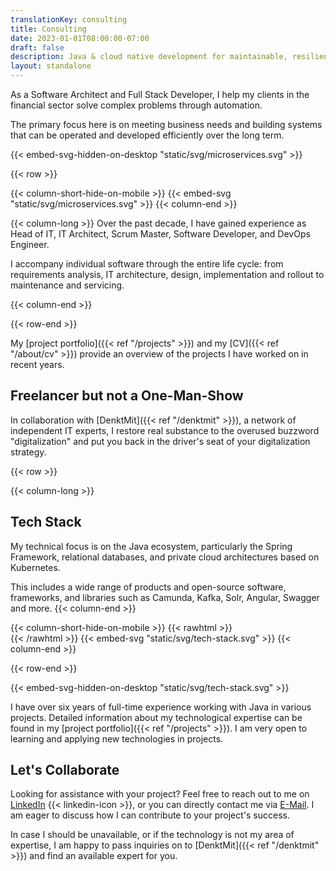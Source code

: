 ```yaml
---
translationKey: consulting
title: Consulting
date: 2023-01-01T08:00:00-07:00
draft: false
description: Java & cloud native development for maintainable, resilient and scalable software. View the project portfolio here.
layout: standalone
---
```


As a Software Architect and Full Stack Developer, I help my clients in the financial sector solve complex problems through automation.

The primary focus here is on meeting business needs and building systems that can be operated and developed efficiently over the long term.

{{< embed-svg-hidden-on-desktop "static/svg/microservices.svg" >}}

{{< row >}}

{{< column-short-hide-on-mobile >}}
{{< embed-svg "static/svg/microservices.svg" >}}
{{< column-end >}}

{{< column-long >}}
Over the past decade, I have gained experience as Head of IT, IT Architect, Scrum Master, Software Developer, and DevOps Engineer.

I accompany individual software through the entire life cycle: from requirements analysis, IT architecture, design, implementation and rollout to maintenance and servicing.

{{< column-end >}}

{{< row-end >}}

My [project portfolio]({{< ref "/projects" >}}) and my [CV]({{< ref "/about/cv" >}}) provide an overview of the projects I have worked on in recent years.

## Freelancer but not a One-Man-Show
In collaboration with [DenktMit]({{< ref "/denktmit" >}}), a network of independent IT experts, I restore real substance to the overused buzzword "digitalization" and put you back in the driver's seat of your digitalization strategy.

{{< row >}}

{{< column-long >}}
## Tech Stack
My technical focus is on the Java ecosystem, particularly the Spring Framework, relational databases, and private cloud architectures based on Kubernetes.

This includes a wide range of products and open-source software, frameworks, and libraries such as Camunda, Kafka, Solr, Angular, Swagger and more.
{{< column-end >}}

{{< column-short-hide-on-mobile >}}
{{< rawhtml >}} <br>{{< /rawhtml >}}
{{< embed-svg "static/svg/tech-stack.svg" >}}
{{< column-end >}}

{{< row-end >}}

{{< embed-svg-hidden-on-desktop "static/svg/tech-stack.svg" >}}



I have over six years of full-time experience working with Java in various projects. Detailed information about my technological expertise can be found in my [project portfolio]({{< ref "/projects" >}}). I am very open to learning and applying new technologies in projects.


## Let's Collaborate
Looking for assistance with your project? Feel free to reach out to me on [LinkedIn](https://www.linkedin.com/in/dmalolepszy) {{< linkedin-icon >}}, or you can directly contact me via [E-Mail](mailto:kontakt@dmalo.de). I am eager to discuss how I can contribute to your project's success.

In case I should be unavailable, or if the technology is not my area of expertise, I am happy to pass inquiries on to [DenktMit]({{< ref "/denktmit" >}}) and find an available expert for you.